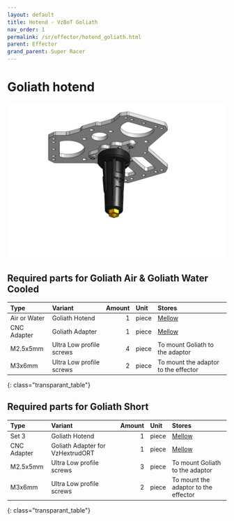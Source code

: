 ```yaml
---
layout: default
title: Hotend - VzBoT Goliath
nav_order: 1
permalink: /sr/effector/hotend_goliath.html
parent: Effector
grand_parent: Super Racer
---
```


# Goliath hotend

![Goliath hotend](/assets/images/sr/effector/hotend_goliath.png)

## Required parts for Goliath Air &amp; Goliath Water Cooled

| Type             | Variant                           | Amount | Unit  |                           Stores                            |
|:-----------------|:----------------------------------|-------:|:------|:------------------------------------------------------------|
| Air or Water     | Goliath Hotend                    |      1 | piece | [Mellow](https://s.click.aliexpress.com/e/_DEj9ZiN)         |
| CNC Adapter      | Goliath Adapter                   |      1 | piece | [Mellow](https://s.click.aliexpress.com/e/_DFI2Shn)         | 
| M2.5x5mm         | Ultra Low profile screws          |      4 | piece | To mount Goliath to the adaptor                             |
| M3x6mm           | Ultra Low profile screws          |      2 | piece | To mount the adaptor to the effector                        |
{: class="transparant_table"}

## Required parts for Goliath Short

| Type             | Variant                           | Amount | Unit  |                           Stores                            |
|:-----------------|:----------------------------------|-------:|:------|:------------------------------------------------------------|
| Set 3            | Goliath Hotend                    |      1 | piece | [Mellow](https://s.click.aliexpress.com/e/_DEj9ZiN)         |
| CNC Adapter      | Goliath Adapter for VzHextrudORT  |      1 | piece | [Mellow](https://s.click.aliexpress.com/e/_De0fpBB)         | 
| M2.5x5mm         | Ultra Low profile screws          |      3 | piece | To mount Goliath to the adaptor                             |
| M3x6mm           | Ultra Low profile screws          |      2 | piece | To mount the adaptor to the effector                        |
{: class="transparant_table"}
